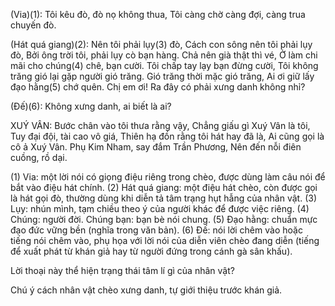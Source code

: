 (Via)(1):
Tôi kêu đò, đò nọ không thua,
Tôi càng chờ càng đợi, càng trua chuyến đò.

(Hát quá giang)(2):
Nên tôi phải lụy(3) đò,
Cách con sông nên tôi phải lụy đò,
Bởi ông trời tôi, phải lụy cò bạn hàng.
Chả nên già thật thì vé,
Ở làm chi mãi cho chúng(4) chê, bạn cười.
Tôi chấp tay lạy bạn đừng cười,
Tôi không trăng gió lại gặp người gió trăng.
Gió trăng thời mặc gió trăng,
Ai ơi giữ lấy đạo hằng(5) chớ quên.
Chị em ơi!
Ra đây có phải xưng danh không nhỉ?

(Đế)(6):
Không xưng danh, ai biết là ai?

XUÝ VÂN:
Bước chân vào tôi thưa rằng vậy,
Chẳng giấu gì Xuý Vân là tôi,
Tuy đại đội, tài cao vô giá,
Thiên hạ đồn rằng tôi hát hay đã là,
Ai cũng gọi là cô ả Xuý Vân.
Phụ Kim Nham, say đắm Trần Phương,
Nên đến nỗi điên cuồng, rồ dại.

(1) Via: một lời nói có giọng điệu riêng trong chèo, được dùng làm câu nói để bắt vào điệu hát chính.
(2) Hát quá giang: một điệu hát chèo, còn được gọi là hát gọi đò, thường dùng khi diễn tả tâm trạng hụt hẫng của nhân vật.
(3) Lụy: nhún mình, tạm chiều theo ý của người khác để được việc riêng.
(4) Chúng: người đời. Chúng bạn: bạn bè nói chung.
(5) Đạo hằng: chuẩn mực đạo đức vững bền (nghĩa trong văn bản).
(6) Đế: nói lời chêm vào hoặc tiếng nói chêm vào, phụ họa với lời nói của diễn viên chèo đang diễn (tiếng để xuất phát từ khán giả hay từ người đứng trong cánh gà sân khấu).

Lời thoại này thể hiện trạng thái tâm lí gì của nhân vật?

Chú ý cách nhân vật chèo xưng danh, tự giới thiệu trước khán giả.